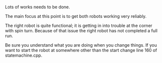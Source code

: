 Lots of works needs to be done.


The main focus at this point is to get both robots working very reliably. 

The right robot is quite functional; it is getting in into trouble at the corner with spin turn. Because of that issue the right robot has not completed a full run.


Be sure you understand what you are doing when you change things. If you want to start the robot at somewhere other than the start change line 160 of statemachine.cpp.

